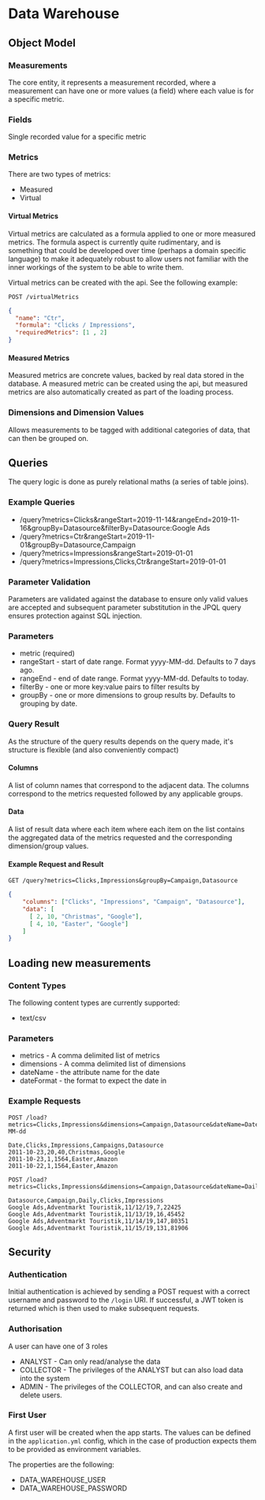 # Data Warehouse

## Object Model

### Measurements
The core entity, it represents a measurement recorded, where a measurement can have one or more values (a field) where 
each value is for a specific metric. 

### Fields
Single recorded value for a specific metric

### Metrics
There are two types of metrics:
- Measured  
- Virtual

#### Virtual Metrics
Virtual metrics are calculated as a formula applied to one or more measured metrics. The formula aspect is currently 
quite rudimentary, and is something that could be developed over time (perhaps a domain specific language) to make it
adequately robust to allow users not familiar with the inner workings of the system to be able to write them.

Virtual metrics can be created with the api. See the following example:

```
POST /virtualMetrics
```
```JSON
{
  "name": "Ctr",
  "formula": "Clicks / Impressions",
  "requiredMetrics": [1 , 2]
}
```

#### Measured Metrics
Measured metrics are concrete values, backed by real data stored in the database. A measured metric can be created 
using the api, but measured metrics are also automatically created as part of the loading process.

### Dimensions and Dimension Values
Allows measurements to be tagged with additional categories of data, that can then be grouped on.

## Queries
The query logic is done as purely relational maths (a series of table joins).

### Example Queries
- /query?metrics=Clicks&rangeStart=2019-11-14&rangeEnd=2019-11-16&groupBy=Datasource&filterBy=Datasource:Google Ads
- /query?metrics=Ctr&rangeStart=2019-11-01&groupBy=Datasource,Campaign
- /query?metrics=Impressions&rangeStart=2019-01-01
- /query?metrics=Impressions,Clicks,Ctr&rangeStart=2019-01-01

### Parameter Validation
Parameters are validated against the database to ensure only valid values are accepted and subsequent parameter 
substitution in the JPQL query ensures protection against SQL injection.

### Parameters
- metric (required)
- rangeStart - start of date range. Format yyyy-MM-dd. Defaults to 7 days ago.
- rangeEnd - end of date range. Format yyyy-MM-dd. Defaults to today.
- filterBy - one or more key:value pairs to filter results by
- groupBy - one or more dimensions to group results by. Defaults to grouping by date.

### Query Result
As the structure of the query results depends on the query made, it's structure is flexible (and also conveniently compact)

#### Columns
A list of column names that correspond to the adjacent data. The columns correspond to the metrics requested
followed by any applicable groups. 

#### Data
A list of result data where each item where each item on the list contains the aggregated data of the 
metrics requested and the corresponding dimension/group values.

#### Example Request and Result
```
GET /query?metrics=Clicks,Impressions&groupBy=Campaign,Datasource
```
```JSON
{
    "columns": ["Clicks", "Impressions", "Campaign", "Datasource"],
    "data": [
      [ 2, 10, "Christmas", "Google"],
      [ 4, 10, "Easter", "Google"]
    ]
}
```

## Loading new measurements

### Content Types
The following content types are currently supported:
- text/csv

### Parameters
- metrics - A comma delimited list of metrics
- dimensions - A comma delimited list of dimensions
- dateName - the attribute name for the date
- dateFormat - the format to expect the date in

### Example Requests
```
POST /load?metrics=Clicks,Impressions&dimensions=Campaign,Datasource&dateName=Date&dateFormat=yyyy-MM-dd

Date,Clicks,Impressions,Campaigns,Datasource
2011-10-23,20,40,Christmas,Google
2011-10-23,1,1564,Easter,Amazon
2011-10-22,1,1564,Easter,Amazon
```

```
POST /load?metrics=Clicks,Impressions&dimensions=Campaign,Datasource&dateName=Daily&dateFormat=MM/dd/yy

Datasource,Campaign,Daily,Clicks,Impressions
Google Ads,Adventmarkt Touristik,11/12/19,7,22425
Google Ads,Adventmarkt Touristik,11/13/19,16,45452
Google Ads,Adventmarkt Touristik,11/14/19,147,80351
Google Ads,Adventmarkt Touristik,11/15/19,131,81906
```

## Security

### Authentication
Initial authentication is achieved by sending a POST request with a correct username and password to the `/login` URI.
If successful, a JWT token is returned which is then used to make subsequent requests. 

### Authorisation
A user can have one of 3 roles
- ANALYST - Can only read/analyse the data
- COLLECTOR - The privileges of the ANALYST but can also load data into the system
- ADMIN - The privileges of the COLLECTOR, and can also create and delete users.  

### First User
A first user will be created when the app starts. The values can be defined in the `application.yml` config, which in the case of 
production expects them to be provided as environment variables.

The properties are the following:
- DATA_WAREHOUSE_USER
- DATA_WAREHOUSE_PASSWORD